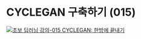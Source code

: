 # CYCLEGAN 구축하기 (015)
[![초보 딥러닝 강의-015 CYCLEGAN: 한방에 끝내기](https://i.ytimg.com/vi/zAVCeF5cFNc/sddefault.jpg)](https://www.youtube.com/watch?v=zAVCeF5cFNc)
